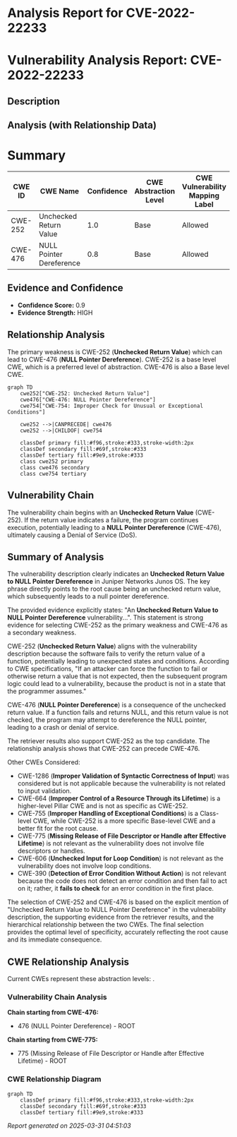 # Analysis Report for CVE-2022-22233

# Vulnerability Analysis Report: CVE-2022-22233

## Description



## Analysis (with Relationship Data)

# Summary
| CWE ID | CWE Name | Confidence | CWE Abstraction Level | CWE Vulnerability Mapping Label | CWE-Vulnerability Mapping Notes |
|---|---|---|---|---|---|
| CWE-252 | Unchecked Return Value | 1.0 | Base | Allowed | Primary CWE |
| CWE-476 | NULL Pointer Dereference | 0.8 | Base | Allowed | Secondary Candidate |

## Evidence and Confidence

*   **Confidence Score:** 0.9
*   **Evidence Strength:** HIGH

## Relationship Analysis
The primary weakness is CWE-252 (**Unchecked Return Value**) which can lead to CWE-476 (**NULL Pointer Dereference**). CWE-252 is a base level CWE, which is a preferred level of abstraction. CWE-476 is also a Base level CWE.

```mermaid
graph TD
    cwe252["CWE-252: Unchecked Return Value"]
    cwe476["CWE-476: NULL Pointer Dereference"]
    cwe754["CWE-754: Improper Check for Unusual or Exceptional Conditions"]

    cwe252 -->|CANPRECEDE| cwe476
    cwe252 -->|CHILDOF| cwe754

    classDef primary fill:#f96,stroke:#333,stroke-width:2px
    classDef secondary fill:#69f,stroke:#333
    classDef tertiary fill:#9e9,stroke:#333
    class cwe252 primary
    class cwe476 secondary
    class cwe754 tertiary
```

## Vulnerability Chain
The vulnerability chain begins with an **Unchecked Return Value** (CWE-252). If the return value indicates a failure, the program continues execution, potentially leading to a **NULL Pointer Dereference** (CWE-476), ultimately causing a Denial of Service (DoS).

## Summary of Analysis
The vulnerability description clearly indicates an **Unchecked Return Value to NULL Pointer Dereference** in Juniper Networks Junos OS. The key phrase directly points to the root cause being an unchecked return value, which subsequently leads to a null pointer dereference.

The provided evidence explicitly states: "An **Unchecked Return Value to NULL Pointer Dereference** vulnerability...". This statement is strong evidence for selecting CWE-252 as the primary weakness and CWE-476 as a secondary weakness.

CWE-252 (**Unchecked Return Value**) aligns with the vulnerability description because the software fails to verify the return value of a function, potentially leading to unexpected states and conditions. According to CWE specifications, "If an attacker can force the function to fail or otherwise return a value that is not expected, then the subsequent program logic could lead to a vulnerability, because the product is not in a state that the programmer assumes."

CWE-476 (**NULL Pointer Dereference**) is a consequence of the unchecked return value. If a function fails and returns NULL, and this return value is not checked, the program may attempt to dereference the NULL pointer, leading to a crash or denial of service.

The retriever results also support CWE-252 as the top candidate. The relationship analysis shows that CWE-252 can precede CWE-476.

Other CWEs Considered:

*   CWE-1286 (**Improper Validation of Syntactic Correctness of Input**) was considered but is not applicable because the vulnerability is not related to input validation.
*   CWE-664 (**Improper Control of a Resource Through its Lifetime**) is a higher-level Pillar CWE and is not as specific as CWE-252.
*   CWE-755 (**Improper Handling of Exceptional Conditions**) is a Class-level CWE, while CWE-252 is a more specific Base-level CWE and a better fit for the root cause.
*   CWE-775 (**Missing Release of File Descriptor or Handle after Effective Lifetime**) is not relevant as the vulnerability does not involve file descriptors or handles.
*   CWE-606 (**Unchecked Input for Loop Condition**) is not relevant as the vulnerability does not involve loop conditions.
*   CWE-390 (**Detection of Error Condition Without Action**) is not relevant because the code does not detect an error condition and then fail to act on it; rather, it **fails to check** for an error condition in the first place.

The selection of CWE-252 and CWE-476 is based on the explicit mention of "Unchecked Return Value to NULL Pointer Dereference" in the vulnerability description, the supporting evidence from the retriever results, and the hierarchical relationship between the two CWEs. The final selection provides the optimal level of specificity, accurately reflecting the root cause and its immediate consequence.


## CWE Relationship Analysis

Current CWEs represent these abstraction levels: .


### Vulnerability Chain Analysis

**Chain starting from CWE-476:**
- 476 (NULL Pointer Dereference) - ROOT


**Chain starting from CWE-775:**
- 775 (Missing Release of File Descriptor or Handle after Effective Lifetime) - ROOT



### CWE Relationship Diagram

```mermaid
graph TD
    classDef primary fill:#f96,stroke:#333,stroke-width:2px
    classDef secondary fill:#69f,stroke:#333
    classDef tertiary fill:#9e9,stroke:#333
```



*Report generated on 2025-03-31 04:51:03*
